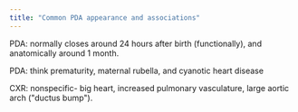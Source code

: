 ```yaml
---
title: "Common PDA appearance and associations"
---
```

PDA: normally closes around 24 hours after birth (functionally), and anatomically around 1 month.

PDA: think prematurity, maternal rubella, and cyanotic heart disease

CXR: nonspecific- big heart, increased pulmonary vasculature, large aortic arch (&quot;ductus bump&quot;).

